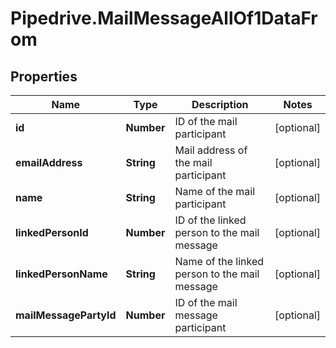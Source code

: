 # Pipedrive.MailMessageAllOf1DataFrom

## Properties

Name | Type | Description | Notes
------------ | ------------- | ------------- | -------------
**id** | **Number** | ID of the mail participant | [optional] 
**emailAddress** | **String** | Mail address of the mail participant | [optional] 
**name** | **String** | Name of the mail participant | [optional] 
**linkedPersonId** | **Number** | ID of the linked person to the mail message | [optional] 
**linkedPersonName** | **String** | Name of the linked person to the mail message | [optional] 
**mailMessagePartyId** | **Number** | ID of the mail message participant | [optional] 



